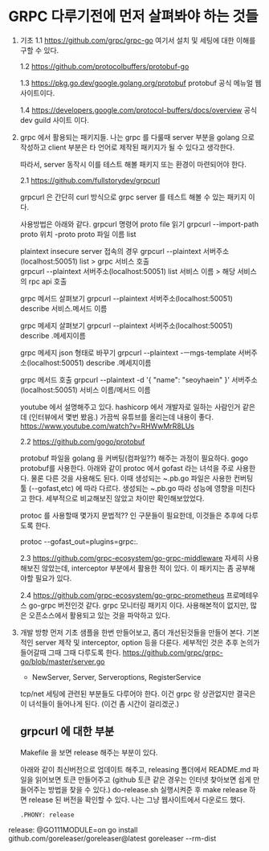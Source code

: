 # GRPC 다루기전에 먼저 살펴봐야 하는 것들

1. 기초
   1.1 https://github.com/grpc/grpc-go
   여기서 설치 및 세팅에 대한 이해를 구할 수 있다.
   
   1.2 https://github.com/protocolbuffers/protobuf-go
   
   1.3 https://pkg.go.dev/google.golang.org/protobuf
   protobuf 공식 메뉴얼 웹사이트이다.
   
   1.4 https://developers.google.com/protocol-buffers/docs/overview
   공식 dev guild 사이트 이다.

2. grpc 에서 활용되는 패키지들.
   나는 grpc 를 다룰때 server 부분을 golang 으로 작성하고 client 부분은 타 언어로 제작된 패키지가 될 수 있다고 생각한다.
   
   따라서, server 동작시 이를 테스트 해볼 패키지 또는 환경이 마련되어야 한다.
   
   2.1 https://github.com/fullstorydev/grpcurl   
   
   grpcurl 은 간단히 curl 방식으로 grpc server 를 테스트 해볼 수 있는 패키지 이다.
   
   사용방법은 아래와 같다.
   grpcurl 명령어
   proto file 읽기 
   grpcurl --import-path proto 위치 -proto  proto 파일 이름 list 
   
   plaintext insecure server 접속의 경우
   grpcurl --plaintext 서버주소(localhost:50051) list > grpc 서비스 호출  
   grpcurl --plaintext 서버주소(localhost:50051) list 서비스 이름 > 해당 서비스의 rpc api 호출 
   
   grpc 메서드 살펴보기
   grpcurl --plaintext 서버주소(localhost:50051) describe 서비스.메서드 이름
   
   grpc 메세지 살펴보기
   grpcurl --plaintext 서버주소(localhost:50051) describe .메세지이름
   
   grpc 메세지 json 형태로 바꾸기
   grpcurl --plaintext -ㅡmgs-template 서버주소(localhost:50051) describe .메세지이름
   
   grpc 메서드 호출
   grpcurl --plaintext -d '{
   "name": "seoyhaein"
   }' 서버주소(localhost:50051) 서비스 이름/메서드 이름
   
   youtube 에서 설명해주고 있다. hashicorp 에서 개발자로 일하는 사람인거 같은데 (인터뷰에서 몇번 봤음.) 가끔씩 유튜브를 올리는데 내용이 좋다.
   https://www.youtube.com/watch?v=RHWwMrR8LUs
   
   2.2 https://github.com/gogo/protobuf
   
   protobuf 파일을 golang 을 커버팅(컴파일??) 해주는 과정이 필요하다. gogo protobuf를 사용한다. 
   아래와 같이 protoc 에서 gofast 라는 녀석을 주로 사용한다. 물론 다른 것을 사용해도 된다. 이때 생성되는 ~.pb.go 파일은 사용한 컨버팅 툴 (--gofast,etc) 에 따라 다르다.
   생성되는 ~.pb.go 따라 성능에 영향을 미친다고 한다. 세부적으로 비교해보진 않았고 차이만 확인해보았었다.
      
   protoc 를 사용할때 몇가지 문법적?? 인 구문들이 필요한데, 이것들은 추후에 다루도록 한다.
   
   protoc --gofast_out=plugins=grpc:.
   
   2.3 https://github.com/grpc-ecosystem/go-grpc-middleware
   자세히 사용해보진 않았는데, interceptor 부분에서 활용한 적이 있다. 이 패키지는 좀 공부해야할 필요가 있다.
   
   2.4 https://github.com/grpc-ecosystem/go-grpc-prometheus
   프로메테우스 go-grpc 버전인것 같다.
   grpc 모니터링 패키지 이다. 사용해본적이 없지만, 많은 오픈소스에서 활용되고 있는 것을 파악하고 있다.
   
3. 개발 방향
    먼저 기초 샘플을 한번 만들어보고, 좀더 개선된것들을 만들어 본다. 
   기본적인 server 제작 및 interceptor, option 등을 다룬다. 세부적인 것은 추후 논의가 들어갈때 그때 그때 다루도록 한다. 
   https://github.com/grpc/grpc-go/blob/master/server.go
   - NewServer, Server, Serveroptions, RegisterService
   
   tcp/net 세팅에 관련된 부분들도 다루어야 한다. 이건 grpc 랑 상관없지만 결국은 이 녀석들이 들어나게 된다. (이건 좀 시간이 걸리겠군.)
   
   ## grpcurl 에 대한 부분
   Makefile 을 보면 release 해주는 부분이 있다.
   
   아래와 같이 최신버전으로 업데이트 해주고, releasing 폴더에서 README.md 파일을 읽어보면 토큰 만들어주고
   (github 토큰 같은 경우는 인터넷 찾아보면 쉽게 만들어주는 방법을 찾을 수 있다.) 
   do-release.sh 실행시켜준 후 make release 하면 release 된 버전을 확인할 수 있다. 나는 그냥 웹사이트에서 다운로드 했다.
   
   ```
   .PHONY: release
release:
	@GO111MODULE=on go install github.com/goreleaser/goreleaser@latest
	goreleaser --rm-dist
   ```
   
